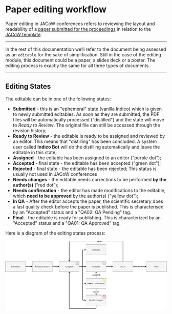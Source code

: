 # Paper editing workflow

Paper editing in JACoW conferences refers to reviewing the layout and readability of a [paper submitted for the proceedings](https://www.jacow.org/Authors/HomePage) in relation to the [JACoW template](https://github.com/JACoW-org/JACoW_Templates/raw/master/LaTeX/A4/JACoW_LaTeX_A4.pdf).  

---

In the rest of this documentation we’ll refer to the document being assessed as an `editable` for the sake of simplification. Still in the case of the editing module, this document could be a paper, a slides deck or a poster. The editing process is exactly the same for all three types of documents.

---

## Editing States

The editable can be in one of the following states:

- **Submitted** - this is an "ephemeral" state (vanilla Indico) which is given to newly  submitted editables. As soon as they are submitted, the PDF files will be automatically processed ("distilled")  and the state will move to *Ready to Review*. The original file can still be accessed through the revision history;
- **Ready to Review** - the editable is ready to be assigned and reviewed by an editor. This means that "distilling" has been concluded. A system user called **Indico Bot** will do the distilling automatically and leave the editable in this state;
- **Assigned** - the editable has been assigned to an editor ("purple dot");
- **Accepted** - final state - the editable has been accepted ("green dot");
- **Rejected** - final state - the editable has been rejected; This status is usually not used in JACoW conferences
- **Needs changes** - the editable needs corrections to be performed **by the author(s)** ("red dot");
- **Needs confirmation** - the editor has made modifications to the editable, which **need to be approved** by the author(s) ("yellow dot");
- **In QA** - After the editor accepts the paper, the scientific secretary does a last quality check before the paper is published. This is characterised by an "Accepted" status and a "QA02: QA Pending" tag.
- **Final** - the editable is ready for publishing. This is characterized by an "Accepted" status and a "QA01: QA Approved" tag.

Here is a diagram of the editing states process:

![](img/editingworkflow.jpg)
